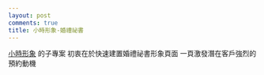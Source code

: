 ```yaml
---
layout: post
comments: true
title: 小時形象-婚禮祕書
---
```


[小時形象](http://j.mp/y-land)
的子專案
初衷在於快速建置婚禮祕書形象頁面
一頁激發潛在客戶強烈的預約動機

